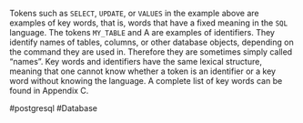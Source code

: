 Tokens such as `SELECT`, `UPDATE`, or `VALUES` in the example above are examples of key words, that is, words that have a fixed meaning in the `SQL` language. The tokens `MY_TABLE` and A are examples of identifiers. They identify names of tables, columns, or other database objects, depending on the command they are used in. Therefore they are sometimes simply called “names”. Key words and identifiers have the same lexical structure, meaning that one cannot know whether a token is an identifier or a key word without knowing the language. A complete list of key words can be found in Appendix C.

#postgresql #Database 